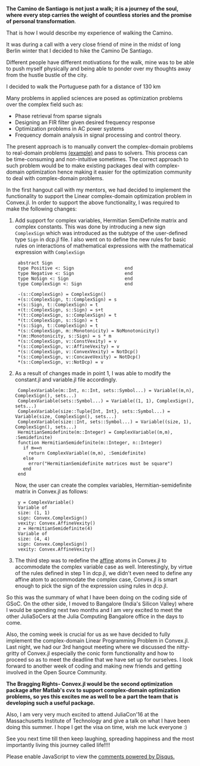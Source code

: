 <!-- 
.. title: Journey of Reflection: A walk to Camino
.. slug: journey-of-reflection-a-walk-to-camino
.. date: 2023-06-12 21:44:47 UTC+05:30
.. tags:
.. category: 
.. link: 
.. description: 
.. type: text
-->

**The Camino de Santiago is not just a walk; it is a journey of the soul, where every step carries the weight of countless stories and the promise of personal transformation**. 

That is how I would describe my experience of walking the Camino.

It was during a call with a very close friend of mine in the midst of long Berlin winter that I decided to hike the Camino De Santiago. 

Different people have different motivations for the walk, mine was to be able to push myself physically and being able to ponder over my thoughts away from the hustle bustle of the city.

I decided to walk the Portuguese path for a distance of 130 km 

Many problems in applied sciences are posed as optimization problems over the complex field such as:

* Phase retrieval from sparse signals
* Designing an FIR filter given desired frequency response
* Optimization problems in AC power systems
* Frequency domain analysis in signal processing and control theory.

The present approach is to manually convert the complex-domain problems to real-domain problems [(example)](http://nbviewer.jupyter.org/github/cvxgrp/cvxpy/blob/master/examples/notebooks/WWW/fir_chebychev_design.ipynb) and pass to solvers. This process can be time-consuming and non-intuitive sometimes. The correct approach to such problem would be to make existing packages deal with complex-domain optimization hence making it easier for the optimization community to deal with complex-domain problems.

In the first hangout call with my mentors, we had decided to implement the functionality to support the Linear complex-domain optimization problem in Convex.jl. In order to support the above functionality, I was required to make the following changes:

1. Add support for complex variables, Hermitian SemiDefinite matrix and complex constants. This was done by introducing a new sign `ComplexSign` which was introduced as the subtype of the user-defined type `Sign` in dcp.jl file. I also went on to define the new rules for basic rules on interactions of mathematical expressions with the mathematical expression with `ComplexSign`

        abstract Sign
        type Positive <: Sign                   end
        type Negative <: Sign                   end
        type NoSign <: Sign                     end
        type ComplexSign <: Sign                end

        -(s::ComplexSign) = ComplexSign()
        +(s::ComplexSign, t::ComplexSign) = s
        +(s::Sign, t::ComplexSign) = t
        +(t::ComplexSign, s::Sign) = s+t
        *(t::ComplexSign, s::ComplexSign) = t
        *(t::ComplexSign, s::Sign) = t
        *(s::Sign, t::ComplexSign) = t
        *(s::ComplexSign, m::Monotonicity) = NoMonotonicity()
        *(m::Monotonicity, s::Sign) = s * m
        *(s::ComplexSign, v::ConstVexity) = v
        *(s::ComplexSign, v::AffineVexity) = v
        *(s::ComplexSign, v::ConvexVexity) = NotDcp()
        *(s::ComplexSign, v::ConcaveVexity) = NotDcp()
        *(s::ComplexSign, v::NotDcp) = v


 
2. As a result of changes made in point 1, I was able to modify the constant.jl and variable.jl file accordingly.

        ComplexVariable(m::Int, n::Int, sets::Symbol...) = Variable((m,n), ComplexSign(), sets...)
        ComplexVariable(sets::Symbol...) = Variable((1, 1), ComplexSign(), sets...)
        ComplexVariable(size::Tuple{Int, Int}, sets::Symbol...) = Variable(size, ComplexSign(), sets...)
        ComplexVariable(size::Int, sets::Symbol...) = Variable((size, 1), ComplexSign(), sets...)
        HermitianSemidefinite(m::Integer) = ComplexVariable((m,m), :Semidefinite)
        function HermitianSemidefinite(m::Integer, n::Integer)
          if m==n
            return ComplexVariable((m,m), :Semidefinite)
          else
            error("HermitianSemidefinite matrices must be square")
          end
        end

    Now, the user can create the complex variables, Hermitian-semidefinite matrix in Convex.jl as follows:

        y = ComplexVariable()
        Variable of
        size: (1, 1)
        sign: Convex.ComplexSign()
        vexity: Convex.AffineVexity()
        z = HermitianSemidefinite(4)
        Variable of
        size: (4, 4)
        sign: Convex.ComplexSign()
        vexity: Convex.AffineVexity()

3. The third step was to redefine the [affine](https://github.com/Ayush-iitkgp/Convex.jl/tree/gsoc1/src/atoms/affine) atoms in Convex.jl to accommodate the complex variable case as well. Interestingly, by virtue of the rules defined in step 1 in dcp.jl, we didn't even need to define any affine atom to accommodate the complex case, Convex.jl is smart enough to pick the sign of the expression using rules in dcp.jl. 

So this was the summary of what I have been doing on the coding side of GSoC. On the other side, I moved to Bangalore (India's Silicon Valley) where I would be spending next two months and I am very excited to meet the other JuliaSoCers at the Julia Computing Bangalore office in the days to come.
 
Also, the coming week is crucial for us as we have decided to fully implement the complex-domain Linear Programming Problem in Convex.jl. Last night, we had our 3rd hangout meeting where we discussed the nitty-gritty of Convex.jl especially the conic form functionality and how to proceed so as to meet the deadline that we have set up for ourselves. I look forward to another week of coding and making new friends and getting involved in the Open Source Community.

**The Bragging Rights- Convex.jl would be the second optimization package after Matlab's cvx to support complex-domain optimization problems, so yes this excites me as well to be a part the team that is developing such a useful package.**

Also, I am very very much excited to attend JuliaCon'16 at the Massachusetts Institute of Technology and give a talk on what I have been doing this summer. I hope I get the visa on time, wish me luck everyone :)

See you next time till then keep laughing, spreading happiness and the most importantly living this journey called life!!!! 


<div id="disqus_thread"></div>
<script>
/**
* RECOMMENDED CONFIGURATION VARIABLES: EDIT AND UNCOMMENT THE SECTION BELOW TO INSERT DYNAMIC VALUES FROM YOUR PLATFORM OR CMS.
* LEARN WHY DEFINING THESE VARIABLES IS IMPORTANT: https://disqus.com/admin/universalcode/#configuration-variables
*/
/*
var disqus_config = function () {
this.page.url = PAGE_URL; // Replace PAGE_URL with your page's canonical URL variable
this.page.identifier = PAGE_IDENTIFIER; // Replace PAGE_IDENTIFIER with your page's unique identifier variable
};
*/
(function() { // DON'T EDIT BELOW THIS LINE
var d = document, s = d.createElement('script');

s.src = '//avoyage.disqus.com/embed.js';

s.setAttribute('data-timestamp', +new Date());
(d.head || d.body).appendChild(s);
})();
</script>
<noscript>Please enable JavaScript to view the <a href="https://disqus.com/?ref_noscript" rel="nofollow">comments powered by Disqus.</a></noscript>
